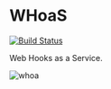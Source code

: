 # WHoaS

[![Build Status](https://travis-ci.org/lookout/whoas.svg)](https://travis-ci.org/lookout/whoas)

Web Hooks as a Service.

![whoa](http://www.reactiongifs.us/wp-content/uploads/2013/03/bill_ted_whoa.gif)
